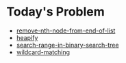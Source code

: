 # Today's Problem

- [remove-nth-node-from-end-of-list](https://www.lintcode.com/problem/remove-nth-node-from-end-of-list/)
- [heapify](https://www.lintcode.com/problem/heapify/description)
- [search-range-in-binary-search-tree](https://www.lintcode.com/problem/search-range-in-binary-search-tree/)
- [wildcard-matching](https://leetcode.com/problems/wildcard-matching)
